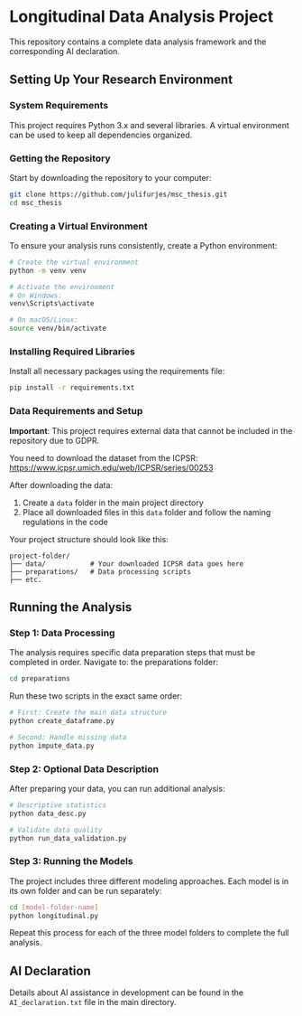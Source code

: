 # Longitudinal Data Analysis Project

This repository contains a complete data analysis framework and the corresponding AI declaration.

## Setting Up Your Research Environment

### System Requirements

This project requires Python 3.x and several libraries. A virtual environment can be used to keep all dependencies organized.

### Getting the Repository

Start by downloading the repository to your computer:

```bash
git clone https://github.com/julifurjes/msc_thesis.git
cd msc_thesis
```

### Creating a Virtual Environment

To ensure your analysis runs consistently, create a Python environment:

```bash
# Create the virtual environment
python -m venv venv

# Activate the environment
# On Windows:
venv\Scripts\activate

# On macOS/Linux:
source venv/bin/activate
```

### Installing Required Libraries

Install all necessary packages using the requirements file:

```bash
pip install -r requirements.txt
```

### Data Requirements and Setup

**Important**: This project requires external data that cannot be included in the repository due to GDPR.

You need to download the dataset from the ICPSR: https://www.icpsr.umich.edu/web/ICPSR/series/00253

After downloading the data:
1. Create a `data` folder in the main project directory
2. Place all downloaded files in this `data` folder and follow the naming regulations in the code

Your project structure should look like this:

```
project-folder/
├── data/           # Your downloaded ICPSR data goes here
├── preparations/   # Data processing scripts
├── etc.
```

## Running the Analysis

### Step 1: Data Processing

The analysis requires specific data preparation steps that must be completed in order. Navigate to: the preparations folder:

```bash
cd preparations
```

Run these two scripts in the exact same order:

```bash
# First: Create the main data structure
python create_dataframe.py

# Second: Handle missing data
python impute_data.py
```

### Step 2: Optional Data Description

After preparing your data, you can run additional analysis:

```bash
# Descriptive statistics
python data_desc.py

# Validate data quality
python run_data_validation.py
```

### Step 3: Running the Models

The project includes three different modeling approaches. Each model is in its own folder and can be run separately:

```bash
cd [model-folder-name]
python longitudinal.py
```

Repeat this process for each of the three model folders to complete the full analysis.

## AI Declaration

Details about AI assistance in development can be found in the `AI_declaration.txt` file in the main directory.